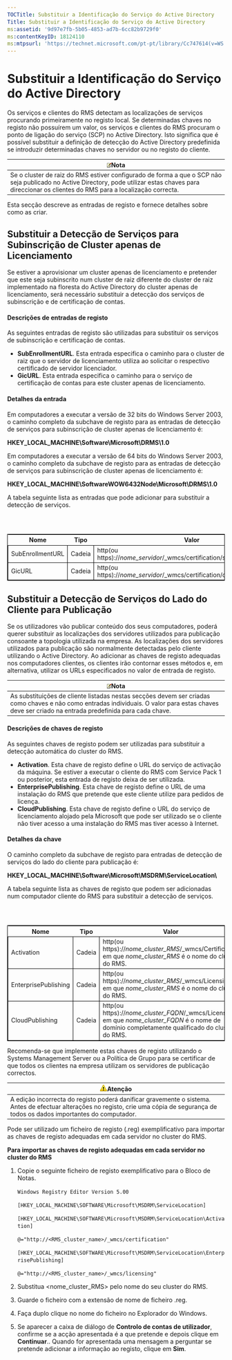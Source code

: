 ```yaml
---
TOCTitle: Substituir a Identificação do Serviço do Active Directory
Title: Substituir a Identificação do Serviço do Active Directory
ms:assetid: '9d97e7fb-5b05-4853-ad7b-6cc82b9729f0'
ms:contentKeyID: 18124110
ms:mtpsurl: 'https://technet.microsoft.com/pt-pt/library/Cc747614(v=WS.10)'
---
```


Substituir a Identificação do Serviço do Active Directory
=========================================================

Os serviços e clientes do RMS detectam as localizações de serviços procurando primeiramente no registo local. Se determinadas chaves no registo não possuírem um valor, os serviços e clientes do RMS procuram o ponto de ligação do serviço (SCP) no Active Directory. Isto significa que é possível substituir a definição de detecção do Active Directory predefinida se introduzir determinadas chaves no servidor ou no registo do cliente.

| ![](images/Cc747614.note(WS.10).gif)Nota                                                                                                                                    |
|----------------------------------------------------------------------------------------------------------------------------------------------------------------------------------------------------------|
| Se o cluster de raiz do RMS estiver configurado de forma a que o SCP não seja publicado no Active Directory, pode utilizar estas chaves para direccionar os clientes do RMS para a localização correcta. |

Esta secção descreve as entradas de registo e fornece detalhes sobre como as criar.

Substituir a Detecção de Serviços para Subinscrição de Cluster apenas de Licenciamento
--------------------------------------------------------------------------------------

Se estiver a aprovisionar um cluster apenas de licenciamento e pretender que este seja subinscrito num cluster de raiz diferente do cluster de raiz implementado na floresta do Active Directory do cluster apenas de licenciamento, será necessário substituir a detecção dos serviços de subinscrição e de certificação de contas.

#### Descrições de entradas de registo

As seguintes entradas de registo são utilizadas para substituir os serviços de subinscrição e certificação de contas.

-   **SubEnrollmentURL**. Esta entrada especifica o caminho para o cluster de raiz que o servidor de licenciamento utiliza ao solicitar o respectivo certificado de servidor licenciador.
-   **GicURL**. Esta entrada especifica o caminho para o serviço de certificação de contas para este cluster apenas de licenciamento.

#### Detalhes da entrada

Em computadores a executar a versão de 32 bits do Windows Server 2003, o caminho completo da subchave de registo para as entradas de detecção de serviços para subinscrição de cluster apenas de licenciamento é:

**HKEY\_LOCAL\_MACHINE\\Software\\Microsoft\\DRMS\\1.0**

Em computadores a executar a versão de 64 bits do Windows Server 2003, o caminho completo da subchave de registo para as entradas de detecção de serviços para subinscrição de cluster apenas de licenciamento é:

**HKEY\_LOCAL\_MACHINE\\SoftwareWOW6432Node\\Microsoft\\DRMS\\1.0**

A tabela seguinte lista as entradas que pode adicionar para substituir a detecção de serviços.

###  

 
<table style="border:1px solid black;">
<colgroup>
<col width="33%" />
<col width="33%" />
<col width="33%" />
</colgroup>
<thead>
<tr class="header">
<th>Nome</th>
<th>Tipo</th>
<th>Valor</th>
</tr>
</thead>
<tbody>
<tr class="odd">
<td style="border:1px solid black;">SubEnrollmentURL</td>
<td style="border:1px solid black;">Cadeia</td>
<td style="border:1px solid black;">http(ou https)://<em>nome_servidor</em>/_wmcs/certification/subenrollservice.asmx</td>
</tr>
<tr class="even">
<td style="border:1px solid black;">GicURL</td>
<td style="border:1px solid black;">Cadeia</td>
<td style="border:1px solid black;">http(ou https)://<em>nome_servidor</em>/_wmcs/certification/certification.asmx</td>
</tr>
</tbody>
</table>
  
Substituir a Detecção de Serviços do Lado do Cliente para Publicação  
--------------------------------------------------------------------
  
Se os utilizadores vão publicar conteúdo dos seus computadores, poderá querer substituir as localizações dos servidores utilizados para publicação consoante a topologia utilizada na empresa. As localizações dos servidores utilizados para publicação são normalmente detectadas pelo cliente utilizando o Active Directory. Ao adicionar as chaves de registo adequadas nos computadores clientes, os clientes irão contornar esses métodos e, em alternativa, utilizar os URLs especificados no valor de entrada de registo.
  
| ![](images/Cc747614.note(WS.10).gif)Nota                                                                                                                                |  
|------------------------------------------------------------------------------------------------------------------------------------------------------------------------------------------------------|  
| As substituições de cliente listadas nestas secções devem ser criadas como chaves e não como entradas individuais. O valor para estas chaves deve ser criado na entrada predefinida para cada chave. |
  
#### Descrições de chaves de registo
  
As seguintes chaves de registo podem ser utilizadas para substituir a detecção automática do cluster do RMS.
  
-   **Activation**. Esta chave de registo define o URL do serviço de activação da máquina. Se estiver a executar o cliente do RMS com Service Pack 1 ou posterior, esta entrada de registo deixa de ser utilizada.  
-   **EnterprisePublishing**. Esta chave de registo define o URL de uma instalação do RMS que pretende que este cliente utilize para pedidos de licença.  
-   **CloudPublishing**. Esta chave de registo define o URL do serviço de licenciamento alojado pela Microsoft que pode ser utilizado se o cliente não tiver acesso a uma instalação do RMS mas tiver acesso à Internet.
  
#### Detalhes da chave
  
O caminho completo da subchave de registo para entradas de detecção de serviços do lado do cliente para publicação é:
  
**HKEY\_LOCAL\_MACHINE\\Software\\Microsoft\\MSDRM\\ServiceLocation\\**
  
A tabela seguinte lista as chaves de registo que podem ser adicionadas num computador cliente do RMS para substituir a detecção de serviços.
  
###  

 
<table style="border:1px solid black;">
<colgroup>
<col width="33%" />
<col width="33%" />
<col width="33%" />
</colgroup>
<thead>
<tr class="header">
<th>Nome</th>
<th>Tipo</th>
<th>Valor</th>
</tr>
</thead>
<tbody>
<tr class="odd">
<td style="border:1px solid black;">Activation</td>
<td style="border:1px solid black;">Cadeia</td>
<td style="border:1px solid black;">http(ou https)://<em>nome_cluster_RMS</em>/_wmcs/Certification em que <em>nome_cluster_RMS</em> é o nome do cluster do RMS.</td>
</tr>
<tr class="even">
<td style="border:1px solid black;">EnterprisePublishing</td>
<td style="border:1px solid black;">Cadeia</td>
<td style="border:1px solid black;">http(ou https)://<em>nome_cluster_RMS</em>/_wmcs/Licensing em que <em>nome_cluster_RMS</em> é o nome do cluster do RMS.</td>
</tr>
<tr class="odd">
<td style="border:1px solid black;">CloudPublishing</td>
<td style="border:1px solid black;">Cadeia</td>
<td style="border:1px solid black;">http(ou https)://<em>nome_cluster_FQDN</em>/_wmcs/Licensing em que <em>nome_cluster_FQDN</em> é o nome de domínio completamente qualificado do cluster do RMS.</td>
</tr>
</tbody>
</table>
  
Recomenda-se que implemente estas chaves de registo utilizando o Systems Management Server ou a Política de Grupo para se certificar de que todos os clientes na empresa utilizam os servidores de publicação correctos.
  
| ![](images/Cc747614.Caution(WS.10).gif)Atenção                                                                                                             |  
|-----------------------------------------------------------------------------------------------------------------------------------------------------------------------------------------|  
| A edição incorrecta do registo poderá danificar gravemente o sistema. Antes de efectuar alterações no registo, crie uma cópia de segurança de todos os dados importantes do computador. |
  
Pode ser utilizado um ficheiro de registo (.reg) exemplificativo para importar as chaves de registo adequadas em cada servidor no cluster do RMS.
  
**Para importar as chaves de registo adequadas em cada servidor no cluster do RMS**  
1.  Copie o seguinte ficheiro de registo exemplificativo para o Bloco de Notas.
  
    `Windows Registry Editor Version 5.00`
  
    `[HKEY_LOCAL_MACHINE\SOFTWARE\Microsoft\MSDRM\ServiceLocation]`
  
    `[HKEY_LOCAL_MACHINE\SOFTWARE\Microsoft\MSDRM\ServiceLocation\Activation]`
  
    `@="http://<RMS_cluster_name>/_wmcs/certification"`
  
    `[HKEY_LOCAL_MACHINE\SOFTWARE\Microsoft\MSDRM\ServiceLocation\EnterprisePublishing]`
  
    `@="http://<RMS_cluster_name>/_wmcs/licensing"`
  
2.  Substitua &lt;nome\_cluster\_RMS&gt; pelo nome do seu cluster do RMS.
  
3.  Guarde o ficheiro com a extensão de nome de ficheiro .reg.
  
4.  Faça duplo clique no nome do ficheiro no Explorador do Windows.
  
5.  Se aparecer a caixa de diálogo de **Controlo de contas de utilizador**, confirme se a acção apresentada é a que pretende e depois clique em **Continuar**.. Quando for apresentada uma mensagem a perguntar se pretende adicionar a informação ao registo, clique em **Sim**.
